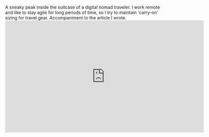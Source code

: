 A sneaky peak inside the suitcase of a digital nomad traveler. I work remote and like to stay agile for long periods of time, so I try to maintain 'carry-on' sizing for travel gear. Accompaniment to the article I wrote. <iframe id="ytplayer" type="text/html" width="640" height="360" src="https://www.youtube.com/embed/iPqinmlEVM4?origin=https://www.nickjenkins.com.au/" frameborder="0"></iframe>